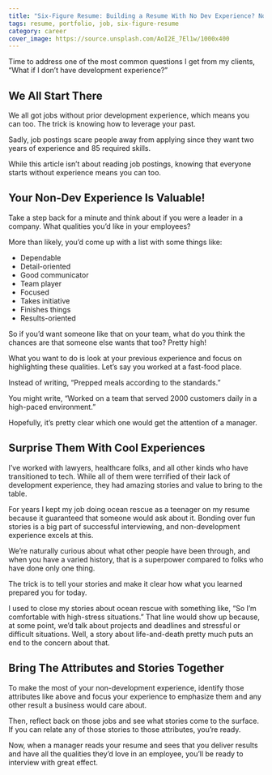 ```yaml
---
title: "Six-Figure Resume: Building a Resume With No Dev Experience? No Problem!"
tags: resume, portfolio, job, six-figure-resume
category: career
cover_image: https://source.unsplash.com/AoI2E_7El1w/1000x400
---
```


Time to address one of the most common questions I get from my clients, “What if I don’t have development experience?”

## We All Start There

We all got jobs without prior development experience, which means you can too. The trick is knowing how to leverage your past.

Sadly, job postings scare people away from applying since they want two years of experience and 85 required skills.

While this article isn’t about reading job postings, knowing that everyone starts without experience means you can too.

## Your Non-Dev Experience Is Valuable!

Take a step back for a minute and think about if you were a leader in a company. What qualities you’d like in your employees?

More than likely, you’d come up with a list with some things like:

- Dependable
- Detail-oriented
- Good communicator
- Team player
- Focused
- Takes initiative
- Finishes things
- Results-oriented

So if you’d want someone like that on your team, what do you think the chances are that someone else wants that too? Pretty high!

What you want to do is look at your previous experience and focus on highlighting these qualities. Let’s say you worked at a fast-food place.

Instead of writing, “Prepped meals according to the standards.”

You might write, “Worked on a team that served 2000 customers daily in a high-paced environment.”

Hopefully, it’s pretty clear which one would get the attention of a manager.

## Surprise Them With Cool Experiences

I’ve worked with lawyers, healthcare folks, and all other kinds who have transitioned to tech. While all of them were terrified of their lack of development experience, they had amazing stories and value to bring to the table.

For years I kept my job doing ocean rescue as a teenager on my resume because it guaranteed that someone would ask about it. Bonding over fun stories is a big part of successful interviewing, and non-development experience excels at this.

We’re naturally curious about what other people have been through, and when you have a varied history, that is a superpower compared to folks who have done only one thing.

The trick is to tell your stories and make it clear how what you learned prepared you for today.

I used to close my stories about ocean rescue with something like, “So I’m comfortable with high-stress situations.” That line would show up because, at some point, we’d talk about projects and deadlines and stressful or difficult situations. Well, a story about life-and-death pretty much puts an end to the concern about that.

## Bring The Attributes and Stories Together

To make the most of your non-development experience, identify those attributes like above and focus your experience to emphasize them and any other result a business would care about.

Then, reflect back on those jobs and see what stories come to the surface. If you can relate any of those stories to those attributes, you’re ready.

Now, when a manager reads your resume and sees that you deliver results and have all the qualities they’d love in an employee, you’ll be ready to interview with great effect.
